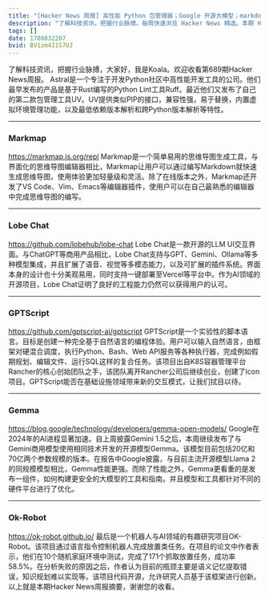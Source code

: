 ```yaml
---
title: "[Hacker News 周报] 高性能 Python 包管理器；Google 开源大模型；markdown 编写思维导图"
description: "了解科技资讯，把握行业脉搏。每周快速浏览 Hacker News 精选。本期 Hacker Newsletter 地址：https://mailchi.mp/hackernewsletter/689"
tags: []
date: 1708832207
bvid: BV1zm411S7UJ
---
```

了解科技资讯，把握行业脉搏，大家好，我是Koala。欢迎收看第689期Hacker News周报。
Astral是一个专注于开发Python社区中高性能开发工具的公司。他们最早发布的产品是基于Rust编写的Python Lint工具Ruff。最近他们又发布了自己的第二款包管理工具UV。UV提供类似PIP的接口，兼容性强，易于替换，内置虚拟环境管理功能，以及最低依赖版本解析和跨Python版本解析等特性。

---

### Markmap
https://markmap.js.org/repl
Markmap是一个简单易用的思维导图生成工具，与界面化的思维导图编辑器相比，Markmap让用户可以通过编写Markdown就快速生成思维导图，使用体验更加轻量级和灵活。除了在线版本之外，Markmap还开发了VS Code、Vim、Emacs等编辑器插件，使用户可以在自己最熟悉的编辑器中完成思维导图的编写。

---

### Lobe Chat
https://github.com/lobehub/lobe-chat
Lobe Chat是一款开源的LLM UI交互界面。与ChatGPT等商用产品相比，Lobe Chat支持与GPT、Gemini、Ollama等多种模型集成，并且扩展了语音、视觉等多模态能力，以及可扩展的插件系统。界面本身的设计也十分美观易用，同时支持一键部署至Vercel等平台中。作为AI领域的开源项目，Lobe Chat证明了良好的工程能力仍然可以获得用户的认可。

---

### GPTScript
https://github.com/gptscript-ai/gptscript
GPTScript是一个实验性的脚本语言。目标是创建一种完全基于自然语言的编程体验。用户可以输入自然语言，由框架对硬混合调度，执行Python、Bash、Web API服务等各种执行器，完成例如假期规划、编辑文件、运行SQL这样的复合任务。该项目出自K8S容器管理平台Rancher的核心创始团队之手，该团队离开Rancher公司后继续创业，创建了Icon项目。GPTScript能否在基础设施领域带来新的交互模式，让我们拭目以待。

---

### Gemma
https://blog.google/technology/developers/gemma-open-models/
Google在2024年的AI进程显著加速。自上周披露Gemini 1.5之后，本周继续发布了与Gemini商用模型使用相同技术开发的开源模型Gemma。该模型目前包括20亿和70亿两个参数规模的版本。在报告中Google披露，与目前主流开源模型Llama 2的同规模模型相比，Gemma性能更强。而除了性能之外，Gemma更看重的是发布一组件，如何构建更安全的大模型的工具和指南。并且模型和工具都针对不同的硬件平台进行了优化。

---

### Ok-Robot
https://ok-robot.github.io/
最后是一个机器人与AI领域的有趣研究项目OK-Robot。该项目通过语言指令控制机器人完成放置类任务。在项目的论文中作者表示，他们在10个随机家庭环境中测试，完成了171个抓取放置任务，成功率58.5%。在分析失败的原因之后，作者认为目前的瓶颈主要是语义记忆提取错误，知识规划难以实现等。该项目代码开源，允许研究人员基于该框架进行创新。
以上就是本期Hacker News周报摘要，谢谢您的收看。

